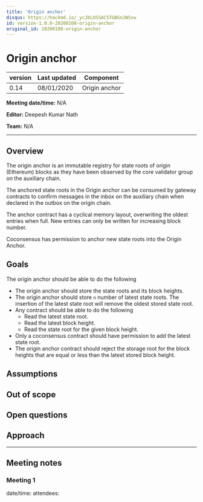 ```yaml
---
title: 'Origin anchor'
disqus: https://hackmd.io/_ycJbLOSSACSTGBGnJWSsw
id: version-1.0.0-20200108-origin-anchor
original_id: 20200108-origin-anchor
---
```


Origin anchor
===

| version | Last updated | Component          |
| ------- | ------------ | ------------------ |
| 0.14    | 08/01/2020    | Origin anchor |

**Meeting date/time:** N/A

**Editor:** Deepesh Kumar Nath

**Team:** N/A

---

## Overview

The origin anchor is an immutable registry for state roots of origin (Ethereum) blocks as they have been observed by the core validator group on the auxiliary chain.

The anchored state roots in the Origin anchor can be consumed by gateway contracts to confirm messages in the inbox on the auxiliary chain when declared in the outbox on the origin chain.

The anchor contract has a cyclical memory layout, overwriting the oldest entries when full. New entries can only be written for increasing block number.

Coconsensus has permission to anchor new state roots into the Origin Anchor.

## Goals
The origin anchor should be able to do the following
- The origin anchor should store the state roots and its block heights.
- The origin anchor should store `n` number of latest state roots. The insertion of the latest state root will remove the oldest stored state root.
- Any contract should be able to do the following
    - Read the latest state root.
    - Read the latest block height.
    - Read the state root for the given block height.
- Only a coconsensus contract should have permission to add the latest state root.
- The origin anchor contract should reject the storage root for the block heights that are equal or less than the latest stored block height.

## Assumptions

## Out of scope


## Open questions

## Approach
---
## Meeting notes
### Meeting 1
date/time:
attendees:
